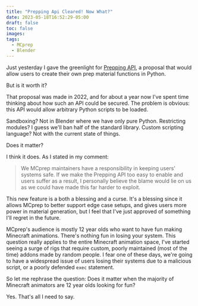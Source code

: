 ```yaml
---
title: "Prepping Api Cleared! Now What?"
date: 2023-05-18T16:52:29-05:00
draft: false
toc: false
images:
tags:
  - MCprep
  - Blender
---
```


Just yesterday I gave the greenlight for [Prepping API](https://github.com/TheDuckCow/MCprep/issues/329), a proposal that would allow users to create their own prep material functions in Python.

But is it worth it?

That proposal was made in 2022, and for about a year now I've spent time thinking about how such an API could be secured. The problem is obvious: this API would allow arbitrary Python scripts to be loaded.

Sandboxing? Not in Blender where we have only pure Python.
Restricting modules? I guess we'll ban half of the standard library.
Custom scripting language? Not with the current state of things.

Does it matter?

I think it does. As I stated in my comment:
> We MCprep maintainers have a responsibility in keeping users' systems safe. If we make the Prepping API too easy to enable and users suffer as a result, I personally believe the blame would lie on us as we could have made this far harder to exploit.

This new feature is a both a blessing and a curse. It's a blessing since it allows MCprep to better support edge case setups, and gives users more power in material generation, but I feel that I've just approved of something I'll regret in the future.

MCprep's audience is mostly 12 year olds who want to have fun making Minecraft animations. There's nothing fun in losing your system. This question really applies to the entire Minecraft animation space, I've started seeing a surge of rigs that require custom, poorly maintained (most of the time) addons made by random people. I fear one of these days, we're going to have a widespread issue of users losing their systems due to a malicious script, or a poorly defended `exec` statement.

So let me rephrase the question: Does it matter when the majority of Minecraft animators are 12 year olds looking for fun?

Yes. That's all I need to say.
